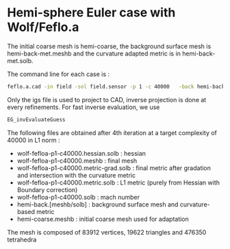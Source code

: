


# Hemi-sphere Euler case with Wolf/Feflo.a



The initial coarse mesh is hemi-coarse, the background surface mesh is hemi-back-met.meshb and the curvature adapted metric is in hemi-back-met.solb.  


The command line for each case is : 

```sh
feflo.a.cad -in field -sol field.sensor -p 1 -c 40000   -back hemi-back-met  -hgrad 1.3 -cad hemisph-cyl.igs  
```

Only the igs file is used to project to CAD, inverse projection is done at every refinements. For fast inverse evaluation, we
use

```c
EG_invEvaluateGuess
```

The following files are obtained after 4th iteration at a target complexity of 40000 in L1 norm : 
* wolf-fefloa-p1-c40000.hessian.solb : hessian
* wolf-fefloa-p1-c40000.meshb        : final mesh
* wolf-fefloa-p1-c40000.metric-grad.solb   : final metric after gradation and intersection with the curvature metric
* wolf-fefloa-p1-c40000.metric.solb        : L1 metric (purely from Hessian with Boundary correction)
* wolf-fefloa-p1-c40000.solb               : mach number
* hemi-back.[meshb/solb]     : background surface mesh and curvature-based metric
* hemi-coarse.meshb          : initial coarse mesh used for adaptation


The mesh is composed of 83912 vertices, 19622 triangles and 476350 tetrahedra
